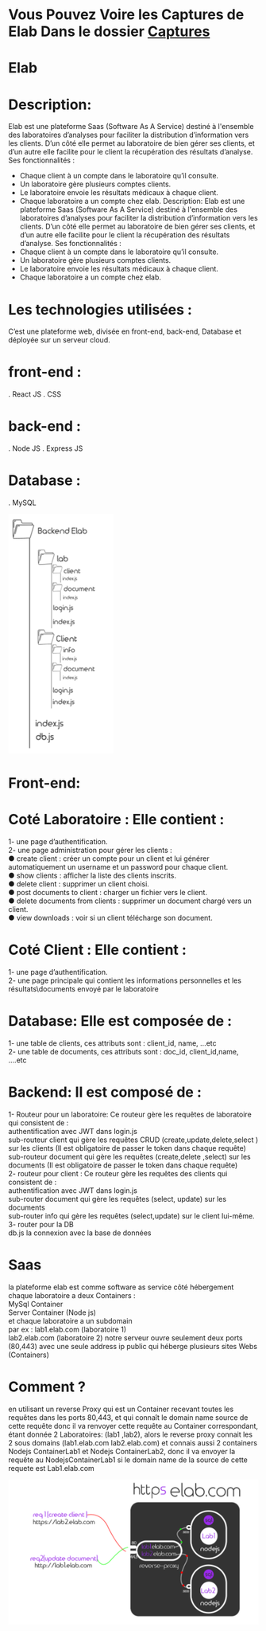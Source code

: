 # Vous Pouvez Voire les Captures de Elab Dans le dossier [Captures](https://github.com/mohamedlahouassa/elab/tree/main/Captures)

# Elab 
# Description:
Elab est une plateforme Saas (Software As A Service) destiné à l'ensemble des laboratoires
d’analyses pour faciliter la distribution d’information vers les clients. D’un côté elle permet
au laboratoire de bien gérer ses clients, et d’un autre elle facilite pour le client la
récupération des résultats d’analyse.
Ses fonctionnalités :
- Chaque client à un compte dans le laboratoire qu’il consulte.
- Un laboratoire gère plusieurs comptes clients.
- Le laboratoire envoie les résultats médicaux à chaque client.
- Chaque laboratoire a un compte chez elab.
Description:
Elab est une plateforme Saas (Software As A Service) destiné à l'ensemble des laboratoires
d’analyses pour faciliter la distribution d’information vers les clients. D’un côté elle permet
au laboratoire de bien gérer ses clients, et d’un autre elle facilite pour le client la
récupération des résultats d’analyse.
Ses fonctionnalités :
- Chaque client à un compte dans le laboratoire qu’il consulte.
- Un laboratoire gère plusieurs comptes clients.
- Le laboratoire envoie les résultats médicaux à chaque client.
- Chaque laboratoire a un compte chez elab.
# Les technologies utilisées :
C’est une plateforme web, divisée en front-end, back-end, Database et déployée sur un serveur cloud.
# front-end :
 . React JS
 . CSS
# back-end :
 . Node JS
 . Express JS
# Database : 
 . MySQL

 ![alt text](https://github.com/mohamedlahouassa/elab/blob/main/git2.PNG?raw=true) 
# Front-end:
# Coté Laboratoire : Elle contient :<br/>
1- une page d’authentification.<br/>
2- une page administration pour gérer les clients :<br/>
● create client : créer un compte pour un client et lui générer automatiquement un
username et un password pour chaque client.<br/>
● show clients : afficher la liste des clients inscrits.<br/>
● delete client : supprimer un client choisi.<br/>
● post documents to client : charger un fichier vers le client.<br/>
● delete documents from clients : supprimer un document chargé vers un client.<br/>
● view downloads : voir si un client télécharge son document.<br/>
# Coté Client : Elle contient :<br/>
1- une page d’authentification.<br/>
2- une page principale qui contient les informations personnelles et les
résultats\documents envoyé par le laboratoire<br/>
# Database: Elle est composée de : <br/>
1- une table de clients, ces attributs sont : client_id, name, …etc <br/>
2- une table de documents, ces attributs sont : doc_id, client_id,name, ….etc <br/>
# Backend: Il est composé de :  <br/>
1- Routeur pour un laboratoire:  Ce routeur gère les requêtes de laboratoire qui consistent de :  <br/>
authentification avec JWT dans login.js <br/>
sub-routeur client qui gère les requêtes CRUD (create,update,delete,select ) sur les clients (Il est obligatoire de passer le token dans chaque requête) <br/>
sub-routeur document qui gère les requêtes (create,delete ,select) sur les documents (Il est obligatoire de passer le token dans chaque requête) <br/>
2- routeur pour client : Ce routeur gère les requêtes des clients qui consistent de :  <br/>
authentification avec JWT dans login.js <br/>
sub-router document qui gère les requêtes (select, update) sur les documents <br/>
sub-router info qui gère les requêtes (select,update) sur le client lui-même. <br/>
3- router pour la DB  <br/>
db.js la connexion avec la base de données <br/>
# Saas
la plateforme elab est comme software as service côté hébergement chaque laboratoire a deux Containers :<br/>
MySql Container<br/>
Server Container (Node js)<br/>
et chaque laboratoire a un subdomain<br/>
par ex : lab1.elab.com (laboratoire 1)<br/>
              lab2.elab.com (laboratoire 2)
notre serveur ouvre seulement deux ports (80,443) avec une seule address ip public qui héberge plusieurs sites Webs (Containers)<br/>
# Comment ?
en utilisant un reverse Proxy qui est un Container recevant toutes les requêtes dans les ports 80,443, et qui connaît le domain name source de cette requête donc il va renvoyer cette requête au Container correspondant,  étant donnée 2 Laboratoires: (lab1 ,lab2), alors le reverse proxy connait les 2 sous domains (lab1.elab.com lab2.elab.com) et connais aussi 2 containers
Nodejs ContainerLab1 et Nodejs ContainerLab2, donc il va envoyer la requête au NodejsContainerLab1 si le domain name de la source de cette requete est Lab1.elab.com

![alt text](https://github.com/mohamedlahouassa/elab/blob/main/Git.PNG?raw=true)




